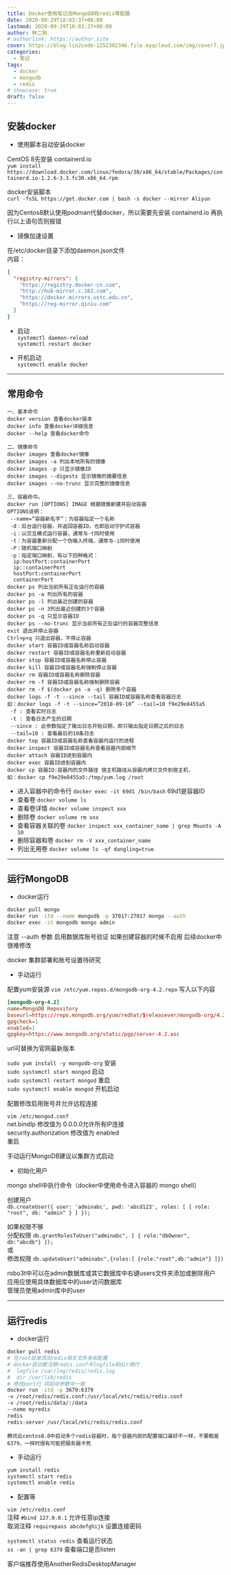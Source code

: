 ```yaml
---
title: Docker使用笔记及MongoDB和redis等配置
date: 2020-09-29T18:03:37+08:00
lastmod: 2020-09-29T18:03:37+08:00
author: 林二狗
# authorlink: https://author.site
cover: https://blog-lin2code-1252382346.file.myqcloud.com/img/cover7.jpg
categories:
  - 笔记
tags:
  - docker
  - mongodb
  - redis
# showcase: true
draft: false
---
```


## 安装docker

* 使用脚本自动安装docker

CentOS 8先安装 containerd.io  
`yum install https://download.docker.com/linux/fedora/30/x86_64/stable/Packages/containerd.io-1.2.6-3.3.fc30.x86_64.rpm`

docker安装脚本  
`curl -fsSL https://get.docker.com | bash -s docker --mirror Aliyun`

因为Centos8默认使用podman代替docker，所以需要先安装 containerd.io 再执行以上语句否则报错

* 镜像加速设置

在/etc/docker目录下添加daemon.json文件  
内容：

```json
{
  "registry-mirrors": [
    "https://registry.docker-cn.com",
    "http://hub-mirror.c.163.com",
    "https://docker.mirrors.ustc.edu.cn",
    "https://reg-mirror.qiniu.com"
  ]
}
```

* 启动  
`systemctl daemon-reload`  
`systemctl restart docker`

* 开机启动  
`systemctl enable docker`

---

## 常用命令

```text
一、基本命令
docker version 查看docker版本
docker info 查看docker详细信息
docker --help 查看docker命令

二、镜像命令
docker images 查看docker镜像
docker images -a 列出本地所有的镜像
docker images -p 只显示镜像ID
docker images --digests 显示镜像的摘要信息
docker images --no-trunc 显示完整的镜像信息

三、容器命令。
docker run [OPTIONS] IMAGE 根据镜像新建并启动容器
OPTIONS说明：
 --name=“容器新名字”：为容器指定一个名称
 -d：后台运行容器，并返回容器ID，也即启动守护式容器
 -i：以交互模式运行容器，通常与-t同时使用
 -t：为容器重新分配一个伪输入终端，通常与-i同时使用
 -P：随机端口映射
 -p：指定端口映射，有以下四种格式：
  ip:hostPort:containerPort
  ip::containerPort
  hostPort:containerPort
  containerPort
docker ps 列出当前所有正在运行的容器
docker ps -a 列出所有的容器
docker ps -l 列出最近创建的容器
docker ps -n 3列出最近创建的3个容器
docker ps -q 只显示容器ID
docker ps --no-trunc 显示当前所有正在运行的容器完整信息
exit 退出并停止容器
Ctrl+p+q 只退出容器，不停止容器
docker start 容器ID或容器名称启动容器
docker restart 容器ID或容器名称重新启动容器
docker stop 容器ID或容器名称停止容器
docker kill 容器ID或容器名称强制停止容器
docker rm 容器ID或容器名称删除容器
docker rm -f 容器ID或容器名称强制删除容器
docker rm -f $(docker ps -a -q) 删除多个容器
docker logs -f -t --since --tail 容器ID或容器名称查看容器日志
如：docker logs -f -t --since=”2018-09-10” --tail=10 f9e29e8455a5
 -f : 查看实时日志
 -t : 查看日志产生的日期
 --since : 此参数指定了输出日志开始日期，即只输出指定日期之后的日志
 --tail=10 : 查看最后的10条日志
docker top 容器ID或容器名称查看容器内运行的进程
docker inspect 容器ID或容器名称查看容器内部细节
docker attach 容器ID进到容器内
docker exec 容器ID进到容器内
docker cp 容器ID:容器内的文件路径 宿主机路径从容器内拷贝文件到宿主机.
如：docker cp f9e29e8455a5:/tmp/yum.log /root
```

* 进入容器中的命令行 `docker exec -it 69d1 /bin/bash` 69d1是容器ID
* 查看卷 `docker volume ls`
* 查看卷详情 `docker volume inspect xxx`
* 删除卷 `docker volume rm xxx`
* 查看容器关联的卷 `docker inspect xxx_container_name | grep Mounts -A 10`
* 删除容器和卷 `docker rm -V xxx_container_name`
* 列出无用卷 `docker volume ls -qf dangling=true`

---

## 运行MongoDB  

* docker运行

```bash
docker pull mongo
docker run -itd --name mongodb -p 37017:27017 mongo --auth
docker exec -it mongodb mongo admin
```

注意 --auth 参数 启用数据库账号验证 如果创建容器的时候不启用 后续docker中很难修改

docker 集群部署和账号设置待研究

* 手动运行

配置yum安装源 `vim /etc/yum.repos.d/mongodb-org-4.2.repo` 写入以下内容

```conf
[mongodb-org-4.2]
name=MongoDB Repository
baseurl=https://repo.mongodb.org/yum/redhat/$releasever/mongodb-org/4.2/x86_64/
gpgcheck=1
enabled=1
gpgkey=https://www.mongodb.org/static/pgp/server-4.2.asc
```

url可替换为官网最新版本

`sudo yum install -y mongodb-org` 安装  
`sudo systemctl start mongod` 启动  
`sudo systemctl restart mongod` 重启  
`sudo systemctl enable mongod` 开机启动  

配置修改启用账号并允许远程连接

`vim /etc/mongod.conf`  
net.bindIp 修改值为 0.0.0.0允许所有IP连接  
security.authorization 修改值为 enabled  
重启

手动运行MongoDB建议以集群方式启动

* 初始化用户

mongo shell中执行命令（docker中使用命令进入容器的 mongo shell）

创建用户  
`db.createUser({ user: 'adminabc', pwd: 'abcd123', roles: [ { role: "root", db: "admin" } ] });`  

如果权限不够  
分配权限 `db.grantRolesToUser("adminabc", [ { role:"dbOwner", db:"abcdb"} ]);`  
或  
修改权限 `db.updateUser("adminabc",{roles:[ {role:"root",db:"admin"} ]})`  

robo3t中可以在admin数据库或其它数据库中右键users文件夹添加或删除用户  
应用应使用具体数据库中的user访问数据库  
管理员使用admin库中的user

---

## 运行redis

* docker运行

```bash
docker pull redis
# 在root目录添加redis相关文件夹和配置
# docker启动要注释redis.conf中logfile和dir两行
#  logfile /var/log/redis/redis.log
#  dir /var/lib/redis
# 修改port行 同启动参数中一致
docker run -itd -p 3679:6379  
-v /root/redis/redis.conf:/usr/local/etc/redis/redis.conf  
-v /root/redis/data/:/data  
--name myredis  
redis  
redis-server /usr/local/etc/redis/redis.conf
```

`腾讯云centos8.0中启动多个redis容器时，每个容器内部的配置端口最好不一样，不要都是6379，一样时很有可能把服务器卡死`

* 手动运行

```bash
yum install redis
systemctl start redis
systemctl enable redis
```

* 配置等

`vim /etc/redis.conf`  
注释 `#bind 127.0.0.1` 允许任意ip连接  
取消注释 `requirepass abcdefghijk` 设置连接密码

`systemctl status redis` 查看运行状态  
`ss -an | grep 6379` 查看端口是否listen

客户端推荐使用AnotherRedisDesktopManager
